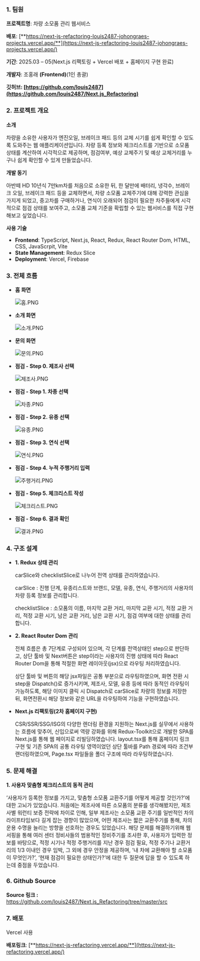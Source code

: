 ### 1. 팀원

**프로젝트명**: 차량 소모품 관리 웹서비스

**배포**: [**https://next-js-refactoring-louis2487-johongraes-projects.vercel.app/**](https://next-js-refactoring-louis2487-johongraes-projects.vercel.app/)

**기간**: 2025.03 – 05(Next.js 리팩토링 + Vercel 배포 + 홈페이지 구현 완료)

**개발자**: 조홍래 **(Frontend)**(1인 총괄)

**깃허브: [https://github.com/louis2487](https://github.com/louis2487/Next.js_Refactoring)**



### 2. 프로젝트 개요

**소개**

 차량을 소유한 사용자가 엔진오일, 브레이크 패드 등의 교체 시기를 쉽게 확인할 수 있도록 도와주는 웹 애플리케이션입니다. 차량 등록 정보와 체크리스트를 기반으로 소모품 상태를 계산하여 시각적으로 제공하며, 점검여부, 예상 교체주기 및 예상 교체거리를 누구나 쉽게 확인할 수 있게 만들었습니다.

**개발 동기**

 아반떼 HD 10년식 7만km차를 처음으로 소유한 뒤, 한 달만에 배터리, 냉각수, 브레이크 오일, 브레이크 패드 등을 교체하면서, 차량 소모품 교체주기에 대해 강력한 관심을 가지게 되었고, 중고차를 구매하거나, 연식이 오래되어 점검이 필요한 차주들에게 시각적으로 점검 상태를 보여주고, 소모품 교체 기준을 확립할 수 있는 웹서비스를 직접 구현해보고 싶었습니다.

**사용 기술**

- **Frontend**: TypeScript, Next.js, React, Redux, React Router Dom, HTML, CSS, JavaScrpit, Vite
- **State Management**: Redux Slice
- **Deployment**: Vercel, Firebase



### 3. 전체 흐름

- **홈 화면**
    
    ![홈.PNG](./public/Readme/홈.PNG)
    

- **소개 화면**
    
    ![소개.PNG](./public/Readme/소개.PNG)
    

- **문의 화면**
    
    ![문의.PNG](./public/Readme/문의.PNG)

- **점검 - Step 0. 제조사 선택**
    
    ![제조사.PNG](./public/Readme/제조사.PNG)
    

- **점검 - Step 1. 차종 선택**
    
    ![차종.PNG](./public/Readme/차종.PNG)
    

- **점검 - Step 2. 유종 선택**
    
    ![유종.PNG](./public/Readme/유종.PNG)
    

- **점검 - Step 3. 연식 선택**
    
    ![연식.PNG](./public/Readme/연식.PNG)
    

- **점검 - Step 4. 누적 주행거리 입력**
    
    ![주행거리.PNG](./public/Readme/주행거리.PNG)
    

- **점검 - Step 5. 체크리스트 작성**
    
    ![체크리스트.PNG](./public/Readme/체크리스트.PNG)
    

- **점검 - Step 6. 결과 확인**
    
    ![결과.PNG](./public/Readme/결과.PNG)



### 4. 구조 설계

 - **1. Redux 상태 관리**
    
    carSlice와 checklistSlice로 나누어 전역 상태를 관리하였습니다.
    
    carSlice : 진행 단계, 유종리스트와 브랜드, 모델, 유종, 연식, 주행거리의 사용자의 차량 등록 정보를 관리합니다.
    
    checklistSlice : 소모품의 이름, 마지막 교환 거리, 마지막 교환 시기, 적정 교환 거리, 적정 교환 시기, 남은 교환 거리, 남은 교환 시기, 점검 여부에 대한 상태를 관리합니다.
    

 - **2. React Router Dom 관리**
    
    전체 흐름은 총 7단계로 구성되어 있으며, 각 단계를 전역상태인 step으로 판단하고, 상단 툴바 및     Next버튼은 step이라는 사용자의 진행 상태에 따라 React Router Dom을 통해 적절한 화면 레이아웃(jsx)으로  라우팅 처리하였습니다.
    
    상단 툴바 및 버튼의 해당 jsx파일은 공통 부분으로 라우팅하였으며, 화면 전환 시 step을 Dispatch()로 증가시키며, 제조사, 모델, 유종 등에 따라 동적인 라우팅이 가능하도록, 해당 이미지 클릭 시 Dispatch로 carSlice로 차량의 정보를 저장한 뒤, 화면전환시 해당 정보와 같은 URL을 라우팅하여 기능을 구현하였습니다.


 - **Next.js 리팩토링(2차 홈페이지 구현)**

     CSR/SSR/SSG/ISG의 다양한 렌더링 환경을 지원하는 Next.js를 실무에서 사용하는 흐름에 맞추어, 신입으로써 역량 강화를 위해 Redux-Toolkit으로 개발한 SPA를 Next.js를 통해 웹 페이지로 리빌딩하였습니다. layout.tsx를 통해 홈페이지 링크 구현 및 기존 SPA의 공통 라우팅 영역이었던 상단 툴바를 Path 경로에 따라 조건부 랜더링하였으며, Page.tsx 파일들을 폴더 구조에 따라 라우팅하였습니다.



### 5. 문제 해결

 **1. 사용자 맞춤형 체크리스트의 동적 관리**

 ‘사용자가 등록한 정보를 가지고, 맞춤형 소모품 교환주기를 어떻게 제공할 것인가?’에 대한 고뇌가 있었습니다. 처음에는 제조사에 따른 소모품의 분류를 생각해봤지만,  제조사별 워런티 보증 전략에 차이로 인해, 일부 제조사는 소모품 교환 주기를 일반적인 차의 라이프타임보다 길게 잡는 경향이 많았으며, 어떤 제조사는 짧은 교환주기를 통해, 차의 운용 수명을 늘리는 방향을 선호하는 경우도 있었습니다. 해당 문제를 해결하기위해 웹서핑을 통해 여러 센터 정비사들의 범용적인 정비주기를 조사한 후, 사용자가 입력한 정보를 바탕으로, 적정 시기나 적정 주행거리를 지난 경우 점검 필요, 적정 주기나 교환거리의 1/3 이내인 경우 임박, 그 외에 경우 안정을 제공하며, ‘내 차에 교환해야 할 소모품이 무엇인가?’, ‘현재 점검이 필요한 상태인가?’에 대한 두 질문에 답을 할 수 있도록 하는데 중점을 두었습니다.



### 6. Github Source

 **Source 링크 :** https://github.com/louis2487/Next.js_Refactoring/tree/master/src



### 7. 배포

Vercel 사용

 **배포링크**: [**https://next-js-refactoring.vercel.app/**](https://next-js-refactoring.vercel.app/)
